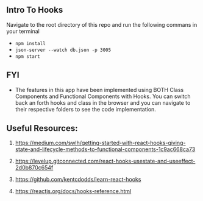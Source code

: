 ## Intro To Hooks

Navigate to the root directory of this repo and run the following commans in your terminal

- `npm install`
- `json-server --watch db.json -p 3005`
- `npm start`

## FYI

- The features in this app have been implemented using BOTH Class Components and Functional Components with Hooks. You can switch back an forth hooks and class in the browser and you can navigate to their respective folders to see the code implementation.

## Useful Resources:

1. https://medium.com/swlh/getting-started-with-react-hooks-giving-state-and-lifecycle-methods-to-functional-components-1c9ac668ca73

2. https://levelup.gitconnected.com/react-hooks-usestate-and-useeffect-2d0b870c654f

3. https://github.com/kentcdodds/learn-react-hooks

4. https://reactjs.org/docs/hooks-reference.html
